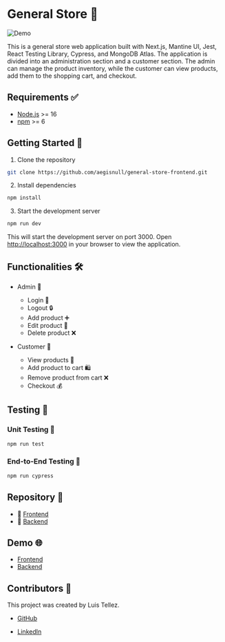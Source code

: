 # General Store 🛒

![Demo](https://github.com/aegisnull/general-store-frontend/assets/27663011/cc56cc35-abc1-41da-93ea-66070441bc31)

This is a general store web application built with Next.js, Mantine UI, Jest, React Testing Library, Cypress, and MongoDB Atlas. The application is divided into an administration section and a customer section. The admin can manage the product inventory, while the customer can view products, add them to the shopping cart, and checkout.

## Requirements ✅

- [Node.js](https://nodejs.org/en/) >= 16
- [npm](https://www.npmjs.com/) >= 6

## Getting Started 🚀

1. Clone the repository

```bash
git clone https://github.com/aegisnull/general-store-frontend.git
```

2. Install dependencies

```bash
npm install
```

3. Start the development server

```bash
npm run dev
```

This will start the development server on port 3000. Open [http://localhost:3000](http://localhost:3000) in your browser to view the application.

## Functionalities 🛠️

- Admin 👤

  - Login 🔑
  - Logout 🔒
  - Add product ➕
  - Edit product 📝
  - Delete product ❌

- Customer 🛒
  - View products 👀
  - Add product to cart 🛍️
  - Remove product from cart ❌
  - Checkout 💰

## Testing 🧪

### Unit Testing 🧩

```bash
npm run test
```

### End-to-End Testing 🔄

```bash
npm run cypress
```

## Repository 📂

- 📁 [Frontend](https://github.com/aegisnull/general-store-frontend)
- 📁 [Backend](https://github.com/aegisnull/general-store-backend)

## Demo 🌐

- [Frontend](https://store-frontend-aegisnull.vercel.app)
- [Backend](https://general-store-backend-production-62ab.up.railway.app/)

## Contributors 🤝

This project was created by Luis Tellez.

- [GitHub](https://github.com/aegisnull)

- [LinkedIn](https://www.linkedin.com/in/luistellezv/)
